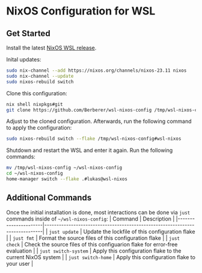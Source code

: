 # NixOS Configuration for WSL

## Get Started
Install the latest [NixOS WSL release](https://github.com/nix-community/NixOS-WSL).

Inital updates:
```bash
sudo nix-channel --add https://nixos.org/channels/nixos-23.11 nixos
sudo nix-channel --update
sudo nixos-rebuild switch
```

Clone this configuration:
```bash
nix shell nixpkgs#git
git clone https://github.com/Berberer/wsl-nixos-config /tmp/wsl-nixos-config
```

Adjust to the cloned configuration. Afterwards, run the following command to apply the configuration:
```bash
sudo nixos-rebuild switch --flake /tmp/wsl-nixos-config#wsl-nixos
```

Shutdown and restart the WSL and enter it again. Run the following commands:
```bash
mv /tmp/wsl-nixos-config ~/wsl-nixos-config
cd ~/wsl-nixos-config
home-manager switch --flake .#lukas@wsl-nixos
```

## Additional Commands
Once the initial installation is done, most interactions can be done via `just` commands inside of `~/wsl-nixos-config`:
| Command              | Description                                                                 |
|----------------------|-----------------------------------------------------------------------------|
| `just update`        | Update the lockfile of this configuration flake                             |
| `just fmt`           | Format the source files of this configuration flake                         |
| `just check`         | Check the source files of this configuarion flake for error-free evaluation |
| `just switch-system` | Apply this configuration flake to the current NixOS system                  |
| `just switch-home`   | Apply this configuration flake to your user                                 |
